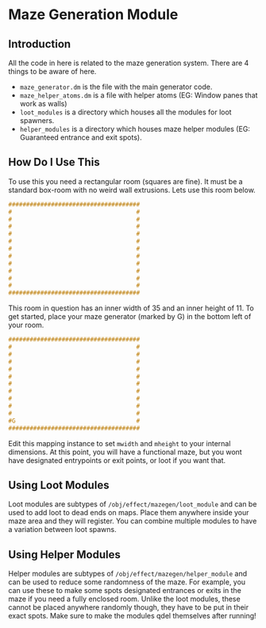 # Maze Generation Module

## Introduction

All the code in here is related to the maze generation system. There are 4 things to be aware of here.

- `maze_generator.dm` is the file with the main generator code.
- `maze_helper_atoms.dm` is a file with helper atoms (EG: Window panes that work as walls)
- `loot_modules` is a directory which houses all the modules for loot spawners.
- `helper_modules` is a directory which houses maze helper modules (EG: Guaranteed entrance and exit spots).

## How Do I Use This

To use this you need a rectangular room (squares are fine). It must be a standard box-room with no weird wall extrusions. Lets use this room below.

```hs
#####################################
#                                   #
#                                   #
#                                   #
#                                   #
#                                   #
#                                   #
#                                   #
#                                   #
#                                   #
#                                   #
#                                   #
#####################################
```

This room in question has an inner width of 35 and an inner height of 11. To get started, place your maze generator (marked by G) in the bottom left of your room.

```hs
#####################################
#                                   #
#                                   #
#                                   #
#                                   #
#                                   #
#                                   #
#                                   #
#                                   #
#                                   #
#                                   #
#G                                  #
#####################################
```

Edit this mapping instance to set `mwidth` and `mheight` to your internal dimensions. At this point, you will have a functional maze, but you wont have designated entrypoints or exit points, or loot if you want that.

## Using Loot Modules

Loot modules are subtypes of `/obj/effect/mazegen/loot_module` and can be used to add loot to dead ends on maps. Place them anywhere inside your maze area and they will register. You can combine multiple modules to have a variation between loot spawns.

## Using Helper Modules

Helper modules are subtypes of `/obj/effect/mazegen/helper_module` and can be used to reduce some randomness of the maze. For example, you can use these to make some spots designated entrances or exits in the maze if you need a fully enclosed room. Unlike the loot modules, these cannot be placed anywhere randomly though, they have to be put in their exact spots. Make sure to make the modules qdel themselves after running!
